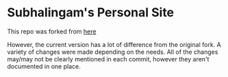 # Subhalingam's Personal Site

This repo was forked from [here](https://github.com/RyanFitzgerald/devportfolio)

However, the current version has a lot of difference from the original fork. A variety of changes were made depending on the needs. All of the changes may/may not be clearly mentioned in each commit, however they aren't documented in one place.